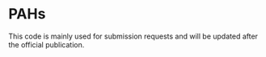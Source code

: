 # PAHs
This code is mainly used for submission requests and will be updated after the official publication.
